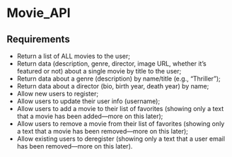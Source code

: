 # Movie_API

## Requirements

- Return a list of ALL movies to the user;
- Return data (description, genre, director, image URL, whether it’s featured or not) about a single movie by title to the user;
- Return data about a genre (description) by name/title (e.g., “Thriller”);
- Return data about a director (bio, birth year, death year) by name;
- Allow new users to register;
- Allow users to update their user info (username);
- Allow users to add a movie to their list of favorites (showing only a text that a movie has been added—more on this later);
- Allow users to remove a movie from their list of favorites (showing only a text that a movie has been removed—more on this later);
- Allow existing users to deregister (showing only a text that a user email has been removed—more on this later).
